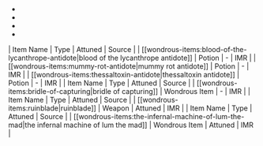 * 
* 
* 
* 
| Item Name | Type | Attuned | Source |
| [[wondrous-items:blood-of-the-lycanthrope-antidote|blood of the lycanthrope antidote]] | Potion | - | IMR |
| [[wondrous-items:mummy-rot-antidote|mummy rot antidote]] | Potion | - | IMR |
| [[wondrous-items:thessaltoxin-antidote|thessaltoxin antidote]] | Potion | - | IMR |
| Item Name | Type | Attuned | Source |
| [[wondrous-items:bridle-of-capturing|bridle of capturing]] | Wondrous Item | - | IMR |
| Item Name | Type | Attuned | Source |
| [[wondrous-items:ruinblade|ruinblade]] | Weapon | Attuned | IMR |
| Item Name | Type | Attuned | Source |
| [[wondrous-items:the-infernal-machine-of-lum-the-mad|the infernal machine of lum the mad]] | Wondrous Item | Attuned | IMR |